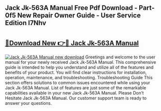 ## Jack Jk-563A Manual Free Pdf Download - Part-0f5 New Repair Owner Guide - User Service Edition I7Nhv

# <h2><a href="http://cf11106.oget.top/?id=Jack+Jk-563A+Manual">🔗Download New 👉🔴 Jack Jk-563A Manual</a></h2>

[![Jack Jk-563A Manual new download](https://i.imgur.com/5g1atiW.png)](http://cf11106.oget.top/?id=Jack+Jk-563A+Manual)
Greetings and welcome to the user manual for your newly received Jack Jk-563A Manual. This comprehensive guide is intended to help you understand and utilize all of the features and benefits of your product. You will find clear instructions for installation, operation, maintenance, and troubleshooting. Troubleshooting Guide This section offers solutions to common issues encountered while using your Jack Jk-563A Manual. List of features are just some of the remarkable capabilities available in your new Jack Jk-563A Manual. Please Don't Hesitate Jack Jk-563A Manual. Our customer support team is ready to answer your questions.
